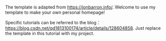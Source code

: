 The template is adapted from https://jonbarron.info/. Welcome to use my template to make your own personal homepage!

Specific tutorials can be referred to the blog：https://blog.csdn.net/qd1813100174/article/details/128604858. Just replace the template in this tutorial with my project.